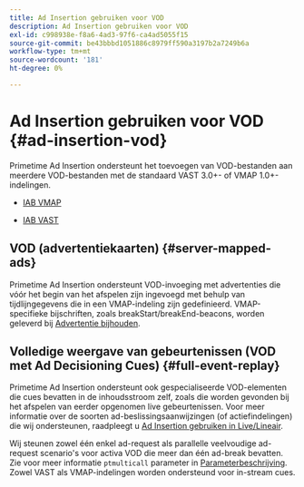 ```yaml
---
title: Ad Insertion gebruiken voor VOD
description: Ad Insertion gebruiken voor VOD
exl-id: c998938e-f8a6-4ad3-97f6-ca4ad5055f15
source-git-commit: be43bbbd1051886c8979ff590a3197b2a7249b6a
workflow-type: tm+mt
source-wordcount: '181'
ht-degree: 0%

---
```


# Ad Insertion gebruiken voor VOD {#ad-insertion-vod}

Primetime Ad Insertion ondersteunt het toevoegen van VOD-bestanden aan meerdere VOD-bestanden met de standaard VAST 3.0+- of VMAP 1.0+-indelingen.

* [IAB VMAP](https://www.iab.com/wp-content/uploads/2015/06/VMAPv1_0.pdf)

* [IAB VAST](https://www.iab.com/wp-content/uploads/2015/06/VASTv3_0.pdf)

## VOD (advertentiekaarten) {#server-mapped-ads}

Primetime Ad Insertion ondersteunt VOD-invoeging met advertenties die vóór het begin van het afspelen zijn ingevoegd met behulp van tijdlijngegevens die in een VMAP-indeling zijn gedefinieerd.  VMAP-specifieke bijschriften, zoals breakStart/breakEnd-beacons, worden geleverd bij [Advertentie bijhouden](set-up-ad-tracking.md).

## Volledige weergave van gebeurtenissen (VOD met Ad Decisioning Cues) {#full-event-replay}

Primetime Ad Insertion ondersteunt ook gespecialiseerde VOD-elementen die cues bevatten in de inhoudsstroom zelf, zoals die worden gevonden bij het afspelen van eerder opgenomen live gebeurtenissen. Voor meer informatie over de soorten ad-beslissingsaanwijzingen (of actiefindelingen) die wij ondersteunen, raadpleegt u [Ad Insertion gebruiken in Live/Lineair](ad-insertion-live-linear-stream.md).

Wij steunen zowel één enkel ad-request als parallelle veelvoudige ad-request scenario&#39;s voor activa VOD die meer dan één ad-break bevatten. Zie voor meer informatie `ptmulticall` parameter in [Parameterbeschrijving](/help/primetime-ad-insertion/technical-reference/bootstrap-api.md). Zowel VAST als VMAP-indelingen worden ondersteund voor in-stream cues.
